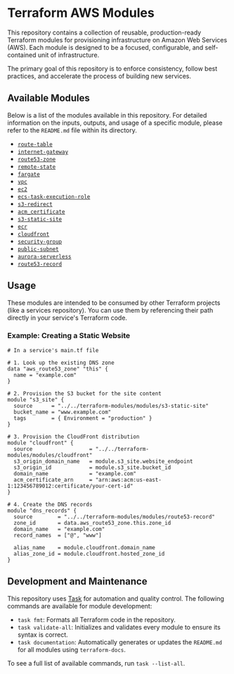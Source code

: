 # Terraform AWS Modules

This repository contains a collection of reusable, production-ready Terraform modules for provisioning infrastructure on Amazon Web Services (AWS). Each module is designed to be a focused, configurable, and self-contained unit of infrastructure.

The primary goal of this repository is to enforce consistency, follow best practices, and accelerate the process of building new services.

## Available Modules

Below is a list of the modules available in this repository. For detailed information on the inputs, outputs, and usage of a specific module, please refer to the `README.md` file within its directory.
* [`route-table`](./modules/route-table/README.md)
* [`internet-gateway`](./modules/internet-gateway/README.md)
* [`route53-zone`](./modules/route53-zone/README.md)
* [`remote-state`](./modules/remote-state/README.md)
* [`fargate`](./modules/fargate/README.md)
* [`vpc`](./modules/vpc/README.md)
* [`ec2`](./modules/ec2/README.md)
* [`ecs-task-execution-role`](./modules/ecs-task-execution-role/README.md)
* [`s3-redirect`](./modules/s3-redirect/README.md)
* [`acm_certificate`](./modules/acm_certificate/README.md)
* [`s3-static-site`](./modules/s3-static-site/README.md)
* [`ecr`](./modules/ecr/README.md)
* [`cloudfront`](./modules/cloudfront/README.md)
* [`security-group`](./modules/security-group/README.md)
* [`public-subnet`](./modules/public-subnet/README.md)
* [`aurora-serverless`](./modules/aurora-serverless/README.md)
* [`route53-record`](./modules/route53-record/README.md)

## Usage

These modules are intended to be consumed by other Terraform projects (like a services repository). You can use them by referencing their path directly in your service's Terraform code.

### Example: Creating a Static Website

```hcl
# In a service's main.tf file

# 1. Look up the existing DNS zone
data "aws_route53_zone" "this" {
  name = "example.com"
}

# 2. Provision the S3 bucket for the site content
module "s3_site" {
  source      = "../../terraform-modules/modules/s3-static-site"
  bucket_name = "www.example.com"
  tags        = { Environment = "production" }
}

# 3. Provision the CloudFront distribution
module "cloudfront" {
  source                  = "../../terraform-modules/modules/cloudfront"
  s3_origin_domain_name   = module.s3_site.website_endpoint
  s3_origin_id            = module.s3_site.bucket_id
  domain_name             = "example.com"
  acm_certificate_arn     = "arn:aws:acm:us-east-1:123456789012:certificate/your-cert-id"
}

# 4. Create the DNS records
module "dns_records" {
  source        = "../../terraform-modules/modules/route53-record"
  zone_id       = data.aws_route53_zone.this.zone_id
  domain_name   = "example.com"
  record_names  = ["@", "www"]
  
  alias_name    = module.cloudfront.domain_name
  alias_zone_id = module.cloudfront.hosted_zone_id
}
```

## Development and Maintenance

This repository uses [Task](https://taskfile.dev/) for automation and quality control. The following commands are available for module development:

* `task fmt`: Formats all Terraform code in the repository.
* `task validate-all`: Initializes and validates every module to ensure its syntax is correct.
* `task documentation`: Automatically generates or updates the `README.md` for all modules using `terraform-docs`.

To see a full list of available commands, run `task --list-all`.
